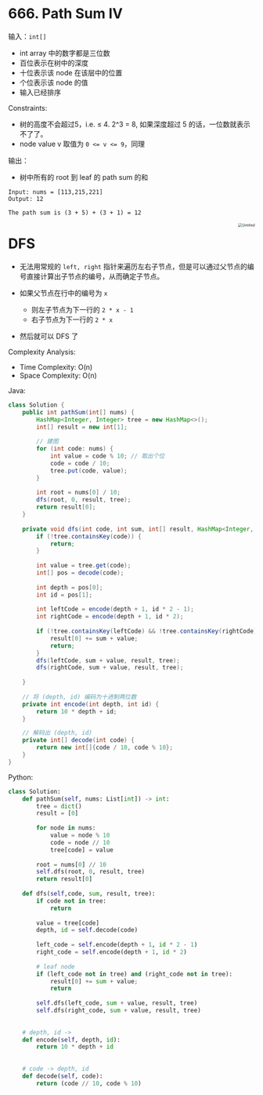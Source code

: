 # 666. Path Sum IV

输入：`int[]`

- int array 中的数字都是三位数
- 百位表示在树中的深度
- 十位表示该 node 在该层中的位置
- 个位表示该 node 的值
- 输入已经排序

Constraints:

- 树的高度不会超过5，i.e. ≤ 4. 2^3 = 8, 如果深度超过 5 的话，一位数就表示不了了。
- node value v 取值为  `0 <= v <= 9`，同理

输出：

- 树中所有的 root 到 leaf 的 path sum 的和

```
Input: nums = [113,215,221]
Output: 12

The path sum is (3 + 5) + (3 + 1) = 12
```

<img src="https://assets.leetcode.com/uploads/2021/04/30/pathsum4-1-tree.jpg" alt="Untitled" style="zoom:50%;float:right"/>

# DFS

- 无法用常规的 `left, right` 指针来遍历左右子节点，但是可以通过父节点的编号直接计算出子节点的编号，从而确定子节点。

- 如果父节点在行中的编号为 `x`

  - 则左子节点为下一行的 `2 * x - 1`
  - 右子节点为下一行的 `2 * x`

- 然后就可以 DFS 了

Complexity Analysis:

- Time Complexity: O(n)
- Space Complexity: O(n)

Java:

```java
class Solution {
    public int pathSum(int[] nums) {
        HashMap<Integer, Integer> tree = new HashMap<>();
        int[] result = new int[1];
        
        // 建图
        for (int code: nums) {
            int value = code % 10; // 取出个位
            code = code / 10;
            tree.put(code, value);
        }
        
        int root = nums[0] / 10;
        dfs(root, 0, result, tree);
        return result[0];
    }
    
    private void dfs(int code, int sum, int[] result, HashMap<Integer, Integer> tree) {
        if (!tree.containsKey(code)) {
            return;
        }
        
        int value = tree.get(code);
        int[] pos = decode(code);
        
        int depth = pos[0];
        int id = pos[1];
        
        int leftCode = encode(depth + 1, id * 2 - 1);
        int rightCode = encode(depth + 1, id * 2);
        
        if (!tree.containsKey(leftCode) && !tree.containsKey(rightCode)) {
            result[0] += sum + value;
            return;
        }
        dfs(leftCode, sum + value, result, tree);
        dfs(rightCode, sum + value, result, tree);                
        
    }
    
    // 将 (depth, id) 编码为十进制两位数
    private int encode(int depth, int id) {
        return 10 * depth + id;
    }

    // 解码出 (depth, id)
    private int[] decode(int code) {
        return new int[]{code / 10, code % 10};
    }
}
```

Python:

```python
class Solution:
    def pathSum(self, nums: List[int]) -> int:
        tree = dict()
        result = [0]
        
        for node in nums:
            value = node % 10
            code = node // 10
            tree[code] = value
        
        root = nums[0] // 10
        self.dfs(root, 0, result, tree)
        return result[0]
    
    def dfs(self,code, sum, result, tree):
        if code not in tree:
            return
        
        value = tree[code]
        depth, id = self.decode(code)
        
        left_code = self.encode(depth + 1, id * 2 - 1)
        right_code = self.encode(depth + 1, id * 2)
        
        # leaf node
        if (left_code not in tree) and (right_code not in tree):
            result[0] += sum + value;
            return
        
        self.dfs(left_code, sum + value, result, tree)
        self.dfs(right_code, sum + value, result, tree)
        
    
    # depth, id -> 
    def encode(self, depth, id):
        return 10 * depth + id
    
    
    # code -> depth, id
    def decode(self, code):
        return (code // 10, code % 10)